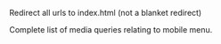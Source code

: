 Redirect all urls to index.html (not a blanket redirect)

Complete list of media queries relating to mobile menu.
